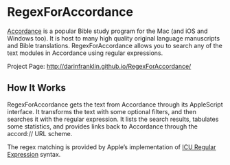 RegexForAccordance
==================

[Accordance](http://accordancebible.com/) is a popular Bible study program for the Mac (and iOS and Windows too). It is host to many high quality original language manuscripts and Bible translations.  RegexForAccordance allows you to search any of the text modules in Accordance using regular expressions.

Project Page: http://darinfranklin.github.io/RegexForAccordance/


How It Works
------------

RegexForAccordance gets the text from Accordance through its AppleScript interface.  It transforms the text with some optional filters, and then searches it with the regular expression.  It lists the search results, tabulates some statistics, and provides links back to Accordance through the accord:// URL scheme.

The regex matching is provided by Apple’s implementation of [ICU Regular Expression](http://userguide.icu-project.org/strings/regexp) syntax.

